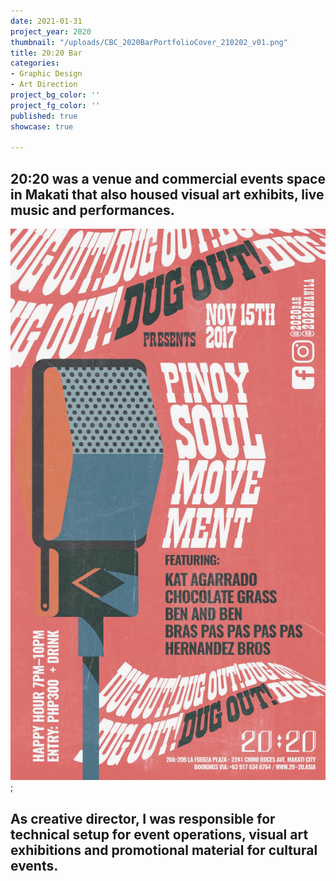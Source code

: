 ```yaml
---
date: 2021-01-31
project_year: 2020
thumbnail: "/uploads/CBC_2020BarPortfolioCover_210202_v01.png"
title: 20:20 Bar
categories:
- Graphic Design
- Art Direction
project_bg_color: ''
project_fg_color: ''
published: true
showcase: true

---
```

## 20:20 was a venue and commercial events space in Makati that also housed visual art exhibits, live music and performances.

<gallery class="col-2">

![](/uploads/CBC_2020bar/CBC_2020Posters_00021.jpeg);

</gallery>

## As creative director, I was responsible for technical setup for event operations, visual art exhibitions and promotional material for cultural events.
